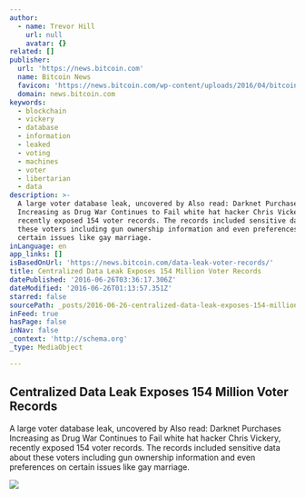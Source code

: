 ```yaml
---
author:
  - name: Trevor Hill
    url: null
    avatar: {}
related: []
publisher:
  url: 'https://news.bitcoin.com'
  name: Bitcoin News
  favicon: 'https://news.bitcoin.com/wp-content/uploads/2016/04/bitcoin_fav.png'
  domain: news.bitcoin.com
keywords:
  - blockchain
  - vickery
  - database
  - information
  - leaked
  - voting
  - machines
  - voter
  - libertarian
  - data
description: >-
  A large voter database leak, uncovered by Also read: Darknet Purchases
  Increasing as Drug War Continues to Fail white hat hacker Chris Vickery,
  recently exposed 154 voter records. The records included sensitive data about
  these voters including gun ownership information and even preferences on
  certain issues like gay marriage.
inLanguage: en
app_links: []
isBasedOnUrl: 'https://news.bitcoin.com/data-leak-voter-records/'
title: Centralized Data Leak Exposes 154 Million Voter Records
datePublished: '2016-06-26T03:36:17.306Z'
dateModified: '2016-06-26T01:13:57.351Z'
starred: false
sourcePath: _posts/2016-06-26-centralized-data-leak-exposes-154-million-voter-records.md
inFeed: true
hasPage: false
inNav: false
_context: 'http://schema.org'
_type: MediaObject

---
```

<article style=""><h1>Centralized Data Leak Exposes 154 Million Voter Records</h1><p>A large voter database leak, uncovered by Also read: Darknet Purchases Increasing as Drug War Continues to Fail white hat hacker Chris Vickery, recently exposed 154 voter records. The records included sensitive data about these voters including gun ownership information and even preferences on certain issues like gay marriage.</p><img src="https://news.bitcoin.com/wp-content/uploads/2016/06/password_reuters_128.jpg" /></article>